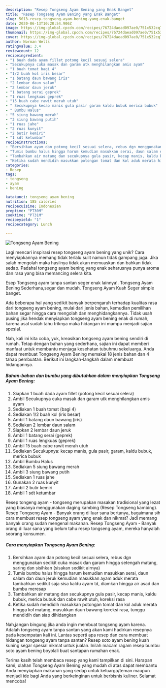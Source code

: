 ```yaml
---
description: "Resep Tongseng Ayam Bening yang Enak Banget"
title: "Resep Tongseng Ayam Bening yang Enak Banget"
slug: 5013-resep-tongseng-ayam-bening-yang-enak-banget
date: 2020-06-13T10:20:54.906Z
image: https://img-global.cpcdn.com/recipes/76724daead097ae0/751x532cq70/tongseng-ayam-bening-foto-resep-utama.jpg
thumbnail: https://img-global.cpcdn.com/recipes/76724daead097ae0/751x532cq70/tongseng-ayam-bening-foto-resep-utama.jpg
cover: https://img-global.cpcdn.com/recipes/76724daead097ae0/751x532cq70/tongseng-ayam-bening-foto-resep-utama.jpg
author: Norman Wells
ratingvalue: 3.4
reviewcount: 12
recipeingredient:
- "1 buah dada ayam fillet potong kecil sesuai selera"
- "Secukupnya cuka masak dan garam utk menghilangkan amis ayam"
- "1 buah tomat bagi 4"
- "1/2 buah kol iris besar"
- "1 batang daun bawang iris"
- "2 lembar daun salam"
- "2 lembar daun jeruk"
- "1 batang serai geprek"
- "1 ruas lengkuas geprek"
- "15 buah cabe rawit merah utuh"
- " Secukupnya kecap manis gula pasir garam kaldu bubuk merica bubuk"
- " Bumbu Halus"
- "5 siung bawang merah"
- "3 siung bawang putih"
- "1 ruas jahe"
- "2 ruas kunyit"
- "2 butir kemiri"
- "1 sdt ketumbar"
recipeinstructions:
- "Bersihkan ayam dan potong kecil sesuai selera, rebus dgn menggunakan sedikit cuka masak dan garam hingga setengah matang, saring dan sisihkan (sisakan sedikit airnya)"
- "Tumis bumbu halus hingga harum kemudian masukkan serai, daun salam dan daun jeruk kemudian masukkan ayam aduk merata tambahkan sedikit saja sisa kaldu ayam td, diamkan hingga air asad dan bumbu meresap"
- "Tambahkan air matang dan secukupnya gula pasir, kecap manis, kaldu bubuk, merica bubuk dan cabe rawit utuh, koreksi rasa"
- "Ketika sudah mendidih masukkan potongan tomat dan kol aduk merata hingga kol matang, masukkan daun bawang koreksi rasa, tunggu mendidih dan siap dihidangkan"
categories:
- Resep
tags:
- tongseng
- ayam
- bening

katakunci: tongseng ayam bening 
nutrition: 185 calories
recipecuisine: Indonesian
preptime: "PT30M"
cooktime: "PT31M"
recipeyield: "1"
recipecategory: Lunch

---
```



![Tongseng Ayam Bening](https://img-global.cpcdn.com/recipes/76724daead097ae0/751x532cq70/tongseng-ayam-bening-foto-resep-utama.jpg)

Lagi mencari inspirasi resep tongseng ayam bening yang unik? Cara menyiapkannya memang tidak terlalu sulit namun tidak gampang juga. Jika salah mengolah maka hasilnya tidak akan memuaskan dan bahkan tidak sedap. Padahal tongseng ayam bening yang enak seharusnya punya aroma dan rasa yang bisa memancing selera kita.

Esep Tongseng ayam tanpa santan seger enak lainnya!. Tongseng Ayam Bening Sederhana,segar dan mudah. Tongseng Ayam Kuah Seger simple banget.

Ada beberapa hal yang sedikit banyak berpengaruh terhadap kualitas rasa dari tongseng ayam bening, mulai dari jenis bahan, kemudian pemilihan bahan segar hingga cara mengolah dan menghidangkannya. Tidak usah pusing jika hendak menyiapkan tongseng ayam bening enak di rumah, karena asal sudah tahu triknya maka hidangan ini mampu menjadi sajian spesial.


Nah, kali ini kita coba, yuk, kreasikan tongseng ayam bening sendiri di rumah. Tetap dengan bahan yang sederhana, sajian ini dapat memberi manfaat untuk membantu menjaga kesehatan tubuhmu sekeluarga. Anda dapat membuat Tongseng Ayam Bening memakai 18 jenis bahan dan 4 tahap pembuatan. Berikut ini langkah-langkah dalam membuat hidangannya.

<!--inarticleads1-->

##### Bahan-bahan dan bumbu yang dibutuhkan dalam menyiapkan Tongseng Ayam Bening:

1. Siapkan 1 buah dada ayam fillet (potong kecil sesuai selera)
1. Ambil Secukupnya cuka masak dan garam utk menghilangkan amis ayam
1. Sediakan 1 buah tomat (bagi 4)
1. Sediakan 1/2 buah kol (iris besar)
1. Ambil 1 batang daun bawang (iris)
1. Sediakan 2 lembar daun salam
1. Siapkan 2 lembar daun jeruk
1. Ambil 1 batang serai (geprek)
1. Ambil 1 ruas lengkuas (geprek)
1. Ambil 15 buah cabe rawit merah utuh
1. Sediakan  Secukupnya: kecap manis, gula pasir, garam, kaldu bubuk, merica bubuk
1. Ambil  Bumbu Halus
1. Sediakan 5 siung bawang merah
1. Ambil 3 siung bawang putih
1. Sediakan 1 ruas jahe
1. Gunakan 2 ruas kunyit
1. Ambil 2 butir kemiri
1. Ambil 1 sdt ketumbar


Resep tongeng ayam - tongseng merupakan masakan tradisional yang lezat yang biasanya menggunakan daging kambing (Resep Tongseng kambing). Resep Tongseng Ayam - Banyak orang di luar sana bertanya, bagaimana sih cara membuat resep tongseng ayam yang enak dan nikmat? Jadi memang banyak orang sudah mengenal makanan. Resep Tongseng Ayam - Banyak orang di luar sana yang belum tahu resep tongseng ayam, mereka hanyalah seorang konsumen. 

<!--inarticleads2-->

##### Cara menyiapkan Tongseng Ayam Bening:

1. Bersihkan ayam dan potong kecil sesuai selera, rebus dgn menggunakan sedikit cuka masak dan garam hingga setengah matang, saring dan sisihkan (sisakan sedikit airnya)
1. Tumis bumbu halus hingga harum kemudian masukkan serai, daun salam dan daun jeruk kemudian masukkan ayam aduk merata tambahkan sedikit saja sisa kaldu ayam td, diamkan hingga air asad dan bumbu meresap
1. Tambahkan air matang dan secukupnya gula pasir, kecap manis, kaldu bubuk, merica bubuk dan cabe rawit utuh, koreksi rasa
1. Ketika sudah mendidih masukkan potongan tomat dan kol aduk merata hingga kol matang, masukkan daun bawang koreksi rasa, tunggu mendidih dan siap dihidangkan


Nah,jangan bingung jika anda ingin membuat tongseng ayam karena. Adalah tongseng ayam tanpa santan yang akan kami hadirkan resepnya pada kesempatan kali ini. Lantas seperti apa resep dan cara membuat hidangan tongseng ayam tanpa santan? Resep soto ayam bening kuah kuning segar spesial nikmat untuk jualan. Inilah macam ragam resep bumbu soto ayam bening boyolali buat santapan rumahan enak. 

Terima kasih telah membaca resep yang kami tampilkan di sini. Harapan kami, olahan Tongseng Ayam Bening yang mudah di atas dapat membantu Anda menyiapkan makanan yang sedap untuk keluarga/teman maupun menjadi ide bagi Anda yang berkeinginan untuk berbisnis kuliner. Selamat mencoba!
